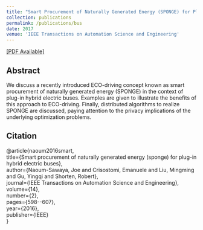 ```yaml
---
title: "Smart Procurement of Naturally Generated Energy (SPONGE) for Plug-in Hybrid Electric Buses"
collection: publications
permalink: /publications/bus
date: 2017
venue: 'IEEE Transactions on Automation Science and Engineering'
---
```


[[PDF Available]](http://ming2liu.github.io/files/bus.pdf)

## Abstract

We discuss a recently introduced ECO-driving concept known as smart procurement of naturally generated energy (SPONGE)
in the context of plug-in hybrid electric buses. Examples are given to illustrate the benefits of this approach to ECO-driving. 
Finally, distributed algorithms to realize SPONGE are discussed, paying attention to the privacy implications of the underlying optimization problems.


## Citation

@article{naoum2016smart, <br>
  title={Smart procurement of naturally generated energy (sponge) for plug-in hybrid electric buses}, <br>
  author={Naoum-Sawaya, Joe and Crisostomi, Emanuele and Liu, Mingming and Gu, Yingqi and Shorten, Robert}, <br>
  journal={IEEE Transactions on Automation Science and Engineering}, <br>
  volume={14}, <br>
  number={2}, <br>
  pages={598--607}, <br>
  year={2016}, <br>
  publisher={IEEE} <br>
}